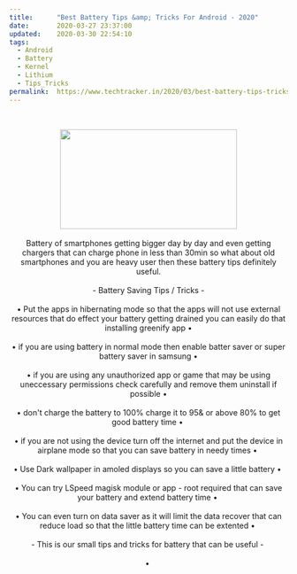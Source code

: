 ```yaml
---
title:		"Best Battery Tips &amp; Tricks For Android - 2020"
date:		2020-03-27 23:37:00
updated:	2020-03-30 22:54:10
tags: 
  - Android
  - Battery
  - Kernel
  - Lithium
  - Tips_Tricks	
permalink:	https://www.techtracker.in/2020/03/best-battery-tips-tricks-for-android.html
---
```


<br><div class="separator" style="clear: both; text-align: center;"><a href="https://lh3.googleusercontent.com/-YtrGiIzYlac/XoIeRVRLvfI/AAAAAAAABTI/NI1Krc-0G243mMDcgFLV2xp_-BTKpNdsACLcBGAsYHQ/s1600/IMG_20200111_105332_780-02-24.jpeg" imageanchor="1" style="margin-left: 1em; margin-right: 1em;"><img src="https://lh3.googleusercontent.com/-YtrGiIzYlac/XoIeRVRLvfI/AAAAAAAABTI/NI1Krc-0G243mMDcgFLV2xp_-BTKpNdsACLcBGAsYHQ/s1600/IMG_20200111_105332_780-02-24.jpeg" border="0" data-original-width="1280" data-original-height="720" width="320" height="180"></a></div><div class="separator" style="clear: both; text-align: center;"><br></div><div class="separator" style="clear: both; text-align: center;">Battery of smartphones getting bigger day by day and even getting chargers that can charge phone in less than 30min so what about old smartphones and you are heavy user then these battery tips definitely useful.</div><div class="separator" style="clear: both; text-align: center;"><br></div><div class="separator" style="clear: both; text-align: center;">- Battery Saving Tips / Tricks -</div><div class="separator" style="clear: both; text-align: center;"><br></div><div class="separator" style="clear: both; text-align: center;">• Put the apps in hibernating mode so that the apps will not use external resources that do effect your battery getting drained you can easily do that installing greenify app •</div><div class="separator" style="clear: both; text-align: center;"><br></div><div class="separator" style="clear: both; text-align: center;">• if you are using battery in normal mode then enable batter saver or super battery saver in samsung •</div><div class="separator" style="clear: both; text-align: center;"><br></div><div class="separator" style="clear: both; text-align: center;">• if you are using any unauthorized app or game that may be using uneccessary permissions check carefully and remove them uninstall if possible •</div><div class="separator" style="clear: both; text-align: center;"><br></div><div class="separator" style="clear: both; text-align: center;">• don't charge the battery to 100% charge it to 95&amp; or above 80% to get good battery time •&nbsp;</div><div class="separator" style="clear: both; text-align: center;"><br></div><div class="separator" style="clear: both; text-align: center;">• if you are not using the device turn off the internet and put the device in airplane mode so that you can save battery in needy times •&nbsp;</div><div class="separator" style="clear: both; text-align: center;"><br></div><div class="separator" style="clear: both; text-align: center;">• Use Dark wallpaper in amoled displays so you can save a little battery •&nbsp;</div><div class="separator" style="clear: both; text-align: center;"><br></div><div class="separator" style="clear: both; text-align: center;">• You can try LSpeed magisk module or app - root required that can save your battery and extend battery time •&nbsp;</div><div class="separator" style="clear: both; text-align: center;"><br></div><div class="separator" style="clear: both; text-align: center;">• You can even turn on data saver as it will limit the data recover that can reduce load so that the little battery time can be extented •&nbsp;</div><div class="separator" style="clear: both; text-align: center;"><br></div><div class="separator" style="clear: both; text-align: center;">- This is our small tips and tricks for battery that can be useful -&nbsp;</div><div class="separator" style="clear: both; text-align: center;"><br></div><div class="separator" style="clear: both; text-align: center;">•&nbsp;</div>
<!-- no comments on this post -->